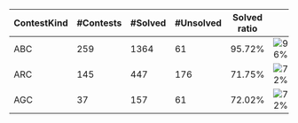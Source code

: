 | ContestKind | #Contests | #Solved | #Unsolved | Solved ratio | |
| - | - | - | - | - | - |
| ABC | 259 | 1364 | 61 | 95.72% | ![96%](https://progress-bar.dev/96?title=Solved) |
| ARC | 145 | 447 | 176 | 71.75% | ![72%](https://progress-bar.dev/72?title=Solved) |
| AGC | 37 | 157 | 61 | 72.02% | ![72%](https://progress-bar.dev/72?title=Solved) |
